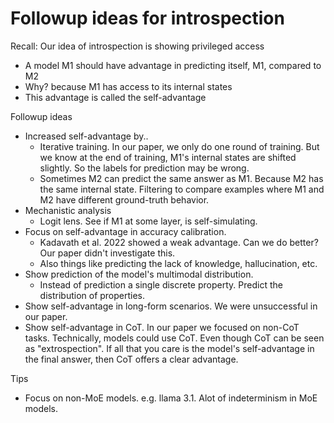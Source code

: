 
# Followup ideas for introspection
Recall: Our idea of introspection is showing privileged access
- A model M1 should have advantage in predicting itself, M1, compared to M2
- Why? because M1 has access to its internal states
- This advantage is called the self-advantage


Followup ideas
- Increased self-advantage by..
    - Iterative training. In our paper, we only do one round of training. But we know at the end of training, M1's internal states are shifted slightly. So the labels for prediction may be wrong.
    - Sometimes M2 can predict the same answer as M1. Because M2 has the same internal state. Filtering to compare examples where M1 and M2 have different ground-truth behavior.
- Mechanistic analysis
    -  Logit lens. See if M1 at some layer, is self-simulating.
- Focus on self-advantage in accuracy calibration.
    - Kadavath et al. 2022 showed a weak advantage. Can we do better? Our paper didn't investigate this.
    - Also things like predicting the lack of knowledge, hallucination, etc.
- Show prediction of the model's multimodal distribution.
    - Instead of prediction a single discrete property. Predict the distribution of properties.
- Show self-advantage in long-form scenarios. We were unsuccessful in our paper.
- Show self-advantage in CoT. In our paper we focused on non-CoT tasks. Technically, models could use CoT. Even though CoT can be seen as "extrospection". If all that you care is the model's self-advantage in the final answer, then CoT offers a clear advantage.


Tips
- Focus on non-MoE models. e.g. llama 3.1. Alot of indeterminism in MoE models.
 